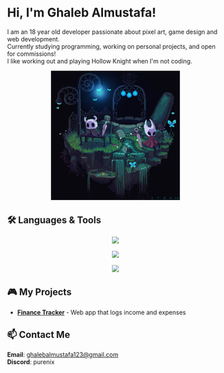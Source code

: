 # Hi, I'm Ghaleb Almustafa!

I am an 18 year old developer passionate about pixel art, game design and web development.  
Currently studying programming, working on personal projects, and open for commissions! <br>
I like working out and playing Hollow Knight when I'm not coding.

<p align="center">
  <img src="/assets/HKandH.gif" width="300" alt="Hollow Knight pixel art">
</p>

## 🛠️ Languages & Tools

<p align="center">
  <img src="https://skillicons.dev/icons?i=html,css,js" />
</p>
<p align="center">
  <img src="https://skillicons.dev/icons?i=python,cs,unity" />
</p>
<p align="center">
  <img src="https://skillicons.dev/icons?i=mongodb,git,docker" />
</p>

## 🎮 My Projects

- **[Finance Tracker](https://github.com/ShuraNix/Finance-tracker-app)** - Web app that logs income and expenses

<!-- - **[HK Mod](https://github.com/ShuraNix/hk-mod)** - Hollow Knight custom boss
- **[Pixel Portfolio](https://shura-pixels.netlify.app)** - Gallery of my art -->

## 📫 Contact Me

**Email**: ghalebalmustafa123@gmail.com <br>
**Discord**: purenix
